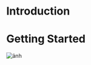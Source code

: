 # Introduction


# Getting Started
![ảnh](https://user-images.githubusercontent.com/50081052/171780964-c8f0ef88-45c6-4164-9444-e8dbc2062fb8.png)
